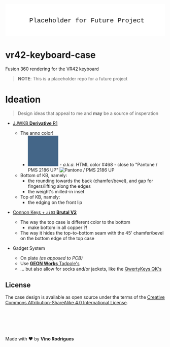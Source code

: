 ![Placeholder for future project](docs/assets/img/readme-banner.svg)

# vr42-keyboard-case

Fusion 360 rendering for the VR42 keyboard


> **NOTE**: This is a placeholder repo for a future project

# Ideation

> Design ideas that appeal to me and __may__ be a source of insperation

- [JJWKB **Derivative** R1](https://jjwkb.com/pages/derivative-r1)
  - The anno color!
    - <img src="docs/assets/img/color-468.svg" width="96" height="96" alt="#468"> - *a.k.a.* HTML color #468 - close to "Pantone / PMS 2186 UP" <img src="https://encycolorpedia.com/486785.svg" width="96" height="96" alt="Pantone / PMS 2186 UP">
  - Bottom of KB, namely:
    - the rounding towards the back (chamfer/bevel), and gap for fingers/lifting along the edges
    - the weight's milled-in inset
  - Top of KB, namely:
    - the edging on the front lip

- [Connon Keys + `ai03` **Brutal V2**](https://cannonkeys.com/products/brutal-v2-1800-keyboard)
  - The way the top case is different color to the bottom
    - make bottom in all copper ?!
  - The way it hides the top-to-bottom seam with the 45' chamfer/bevel on the bottom edge of the top case

- Gadget System
  - On plate *(as apposed to PCB)*
  - Use [**GEON Works** Tadpole's](https://geon.works/products/tadpole)
  - ... but also allow for socks and/or jackets, like the [QwertyKeys QK's](https://www.qwertykeys.com/products/qk65-parts-1?variant=42933732212979)


## License

The case design is available as open source under the terms of the [Creative Commons Attribution-ShareAlike 4.0 International License](http://opensource.org/licenses/MIT).


&nbsp;<br>&nbsp;
---
Made with &#9829; by **Vino Rodrigues**
